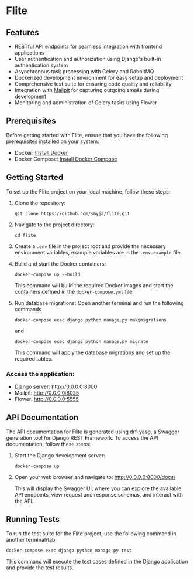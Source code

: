 # Flite

## Features

- RESTful API endpoints for seamless integration with frontend applications
- User authentication and authorization using Django's built-in authentication system
- Asynchronous task processing with Celery and RabbitMQ
- Dockerized development environment for easy setup and deployment
- Comprehensive test suite for ensuring code quality and reliability
- Integration with [Mailpit](https://github.com/axllent/mailpit) for capturing outgoing emails during development
- Monitoring and administration of Celery tasks using Flower

## Prerequisites

Before getting started with Flite, ensure that you have the following prerequisites installed on your system:

- Docker: [Install Docker](https://docs.docker.com/get-docker/)
- Docker Compose: [Install Docker Compose](https://docs.docker.com/compose/install/)

## Getting Started

To set up the Flite project on your local machine, follow these steps:

1. Clone the repository:
   ```
   git clone https://github.com/smyja/flite.git
   ```

2. Navigate to the project directory:
   ```
   cd flite
   ```

3. Create a `.env` file in the project root and provide the necessary environment variables, example variables are in the `.env.example` file.

4. Build and start the Docker containers:
   ```
   docker-compose up --build
   ```
   This command will build the required Docker images and start the containers defined in the `docker-compose.yml` file.

5. Run database migrations:
   Open another terminal and run the following commands
   ```
   docker-compose exec django python manage.py makemigrations
   ```
   and
   
   ```
   docker-compose exec django python manage.py migrate
   ```

   This command will apply the database migrations and set up the required tables.

### Access the application:
   - Django server: http://0.0.0.0:8000
   - Mailpit: http://0.0.0.0:8025
   - Flower: http://0.0.0.0:5555

## API Documentation

The API documentation for Flite is generated using drf-yasg, a Swagger generation tool for Django REST Framework. To access the API documentation, follow these steps:

1. Start the Django development server:
   ```
   docker-compose up
   ```

2. Open your web browser and navigate to: http://0.0.0.0:8000/docs/

   This will display the Swagger UI, where you can explore the available API endpoints, view request and response schemas, and interact with the API.

## Running Tests

To run the test suite for the Flite project, use the following command in another terminal/tab:

```
docker-compose exec django python manage.py test
```

This command will execute the test cases defined in the Django application and provide the test results.

